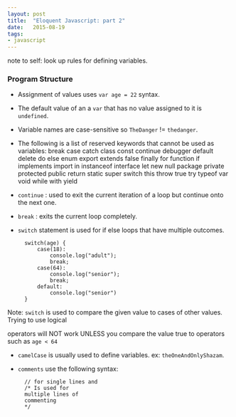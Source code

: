 ```yaml
---
layout: post
title:  "Eloquent Javascript: part 2"
date:   2015-08-19
tags:
- javascript
---
```


note to self: look up rules for defining variables.

### Program Structure

* Assignment of values uses ```var age = 22``` syntax.

* The default value of an a ```var``` that has no value assigned to it is ```undefined```.

* Variable names are case-sensitive so ```TheDanger``` != ```thedanger```.

* The following is a list of reserved keywords that cannot be used as variables:
		break case catch class const continue debugger
		default delete do else enum export extends false
		finally for function if implements import in
		instanceof interface let new null package private
		protected public return static super switch this
		throw true try typeof var void while with yield

* ```continue``` : used to exit the current iteration of a loop but continue onto the next one.

* ```break``` : exits the current loop completely.

* ```switch``` statement is used for if else loops that have multiple outcomes.

		switch(age) {
			case(18):
				console.log("adult");
				break;
			case(64):
				console.log("senior");
				break;
			default:
				console.log("senior")
		}

Note: ```switch``` is used to compare the given value to cases of other values. Trying to use logical

operators will NOT work UNLESS you compare the value true to operators such as ```age < 64```

* ```camelCase``` is usually used to define variables. ex: ```theOneAndOnlyShazam```.

* ```comments``` use the following syntax:

		// for single lines and
		/* Is used for
		multiple lines of
		commenting
		*/
